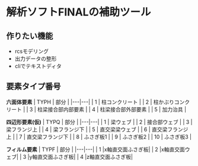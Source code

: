 # 解析ソフトFINALの補助ツール

## 作りたい機能
- rcsモデリング
- 出力データの整形
- cliでテキストディタ

## 要素タイプ番号
**六面体要素**
| TYPH | 部分 |
|---|---|
| 1 | 柱コンクリート |
| 2 | 柱かぶりコンクリート |
| 3 | 柱梁接合部内部要素 |
| 4 | 柱梁接合部外部要素 |
| 5 | 加力治具 |

**四辺形要素(仮)**
| TYPQ | 部分 |
|---|---|
| 1 | 梁ウェブ |
| 2 | 接合部ウェブ |
| 3 | 梁フランジ上 |
| 4 | 梁フランジ下 |
| 5 | 直交梁梁ウェブ |
| 6 | 直交梁フランジ上 |
| 7 | 直交梁フランジ下 |
| 8 | ふさぎ板1 |
| 9 | ふさぎ板2 |
| 10 | ふさぎ板3 |

**フィルム要素**
| TYPF | 部分 |
|---|---|
| 1 |x軸直交面ふさぎ板|
| 2 |x軸直交面ウェブ|
| 3 |y軸直交面ふさぎ板|
| 4 |z軸直交面ふさぎ板|
